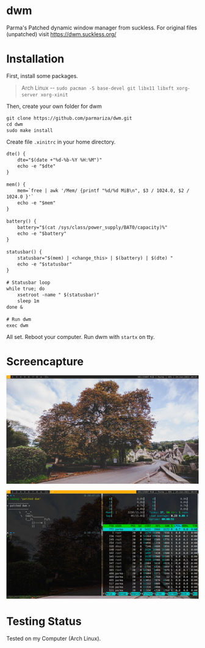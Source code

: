 # dwm
Parma's Patched dynamic window manager from suckless.
For original files (unpatched) visit https://dwm.suckless.org/

# Installation
First, install some packages.

> Arch Linux -- 
`sudo pacman -S base-devel git libx11 libxft xorg-server xorg-xinit`

Then, create your own folder for dwm

```
git clone https://github.com/parmariza/dwm.git
cd dwm
sudo make install
```

Create file `.xinitrc` in your home directory.
```
dte() {
    dte="$(date +"%d-%b-%Y %H:%M")"
    echo -e "$dte"
}

mem() {
    mem=`free | awk '/Mem/ {printf "%d/%d MiB\n", $3 / 1024.0, $2 / 1024.0 }'`
    echo -e "$mem"
}

battery() {
    battery="$(cat /sys/class/power_supply/BAT0/capacity)%"
    echo -e "$battery"
}

statusbar() {
    statusbar="$(mem) | <change_this> | $(battery) | $(dte) "
    echo -e "$statusbar"
}

# Statusbar loop
while true; do
    xsetroot -name " $(statusbar)"
    sleep 1m
done &

# Run dwm
exec dwm
```

All set. Reboot your computer.
Run dwm with `startx` on tty.

# Screencapture
![](images/desktop-screencaputure.png)

![](images/desktop-screencapture2.png)


# Testing Status
Tested on my Computer (Arch Linux).

